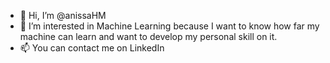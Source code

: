 - 👋 Hi, I’m @anissaHM
- 👀 I’m interested in Machine Learning because I want to know how far my machine can learn and want to develop my personal skill on it.
- 📫 You can contact me on LinkedIn

<!---
anissaHM/anissaHM is a ✨ special ✨ repository because its `README.md` (this file) appears on your GitHub profile.
You can click the Preview link to take a look at your changes.
--->

